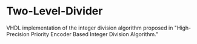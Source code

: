 # Two-Level-Divider
VHDL implementation of the integer division algorithm proposed in "High-Precision Priority Encoder Based Integer Division Algorithm."
